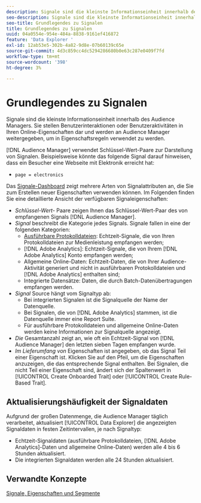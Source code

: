 ```yaml
---
description: Signale sind die kleinste Informationseinheit innerhalb des Audience Managers. Sie stellen Benutzerinteraktionen oder Benutzeraktivitäten in Ihren Online-Eigenschaften dar und werden an Audience Manager weitergegeben, um in Eigenschaftsregeln verwendet zu werden.
seo-description: Signale sind die kleinste Informationseinheit innerhalb des Audience Managers. Sie stellen Benutzerinteraktionen oder Benutzeraktivitäten in Ihren Online-Eigenschaften dar und werden an Audience Manager weitergegeben, um in Eigenschaftsregeln verwendet zu werden.
seo-title: Grundlegendes zu Signalen
title: Grundlegendes zu Signalen
uuid: 04a0554e-954e-484a-8838-9161ef416872
feature: 'Data Explorer '
exl-id: 12ab53e5-302b-4a82-9d8e-07b60139c65e
source-git-commit: 4d3c859cc4dc5294286680b0e63c287e0409f7fd
workflow-type: tm+mt
source-wordcount: '398'
ht-degree: 3%

---
```


# Grundlegendes zu Signalen

Signale sind die kleinste Informationseinheit innerhalb des Audience Managers. Sie stellen Benutzerinteraktionen oder Benutzeraktivitäten in Ihren Online-Eigenschaften dar und werden an Audience Manager weitergegeben, um in Eigenschaftsregeln verwendet zu werden.

[!DNL Audience Manager] verwendet Schlüssel-Wert-Paare zur Darstellung von Signalen. Beispielsweise könnte das folgende Signal darauf hinweisen, dass ein Besucher eine Webseite mit Elektronik erreicht hat:

* `page = electronics`

Das [Signale-Dashboard](../../features/data-explorer/data-explorer-signals-dashboard.md) zeigt mehrere Arten von Signalattributen an, die Sie zum Erstellen neuer Eigenschaften verwenden können. Im Folgenden finden Sie eine detaillierte Ansicht der verfügbaren Signaleigenschaften:

* *Schlüssel-Wert-* Paare zeigen Ihnen das Schlüssel-Wert-Paar des von empfangenen Signals  [!DNL Audience Manager].
* *Signal* beschreibt die Kategorie jedes Signals. Signale fallen in eine der folgenden Kategorien:
   * [Ausführbare Protokolldateien](/help/using/integration/media-data-integration/actionable-log-files.md): Echtzeit-Signale, die von Ihren Protokolldateien zur Medienleistung empfangen werden;
   * [!DNL Adobe Analytics]: Echtzeit-Signale, die von Ihrem  [!DNL Adobe Analytics] Konto empfangen werden;
   * Allgemeine Online-Daten: Echtzeit-Daten, die von Ihrer Audience-Aktivität generiert und nicht in ausführbaren Protokolldateien und [!DNL Adobe Analytics] enthalten sind;
   * Integrierte Datensätze: Daten, die durch Batch-Datenübertragungen empfangen werden.
* *Signal* Source hängt vom Signaltyp ab:
   * Bei integrierten Signalen ist die Signalquelle der Name der Datenquelle.
   * Bei Signalen, die von [!DNL Adobe Analytics] stammen, ist die Datenquelle immer eine Report Suite.
   * Für ausführbare Protokolldateien und allgemeine Online-Daten werden keine Informationen zur Signalquelle angezeigt.
* *Die* Gesamtanzahl zeigt an, wie oft ein Echtzeit-Signal von  [!DNL Audience Manager] den letzten sieben Tagen empfangen wurde.
* *Im Lieferumfang von* Eigenschaften ist angegeben, ob das Signal Teil einer Eigenschaft ist. Klicken Sie auf den Pfeil, um die Eigenschaften anzuzeigen, die das entsprechende Signal enthalten. Bei Signalen, die nicht Teil einer Eigenschaft sind, ändert sich der Spaltenwert in [!UICONTROL Create Onboarded Trait] oder [!UICONTROL Create Rule-Based Trait].

## Aktualisierungshäufigkeit der Signaldaten

Aufgrund der großen Datenmenge, die Audience Manager täglich verarbeitet, aktualisiert [!UICONTROL Data Explorer] die angezeigten Signaldaten in festen Zeitintervallen, je nach Signaltyp:

* Echtzeit-Signaldaten (ausführbare Protokolldateien, [!DNL Adobe Analytics]-Daten und allgemeine Online-Daten) werden alle 4 bis 6 Stunden aktualisiert.
* Die integrierten Signaldaten werden alle 24 Stunden aktualisiert.

## Verwandte Konzepte

[Signale, Eigenschaften und Segmente](/help/using/reference/signal-trait-segment.md)
